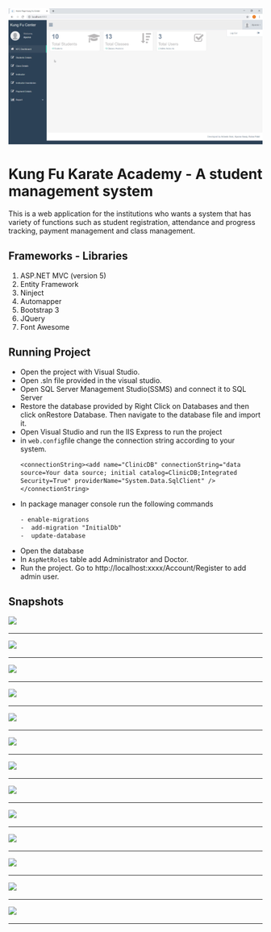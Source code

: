 
<img src="img/a (1).png">

# Kung Fu Karate Academy - A student management system

This is a web application for the institutions who wants a system that has variety of functions such as student registration, attendance and progress tracking, payment management and class management. 

## Frameworks - Libraries

1. ASP.NET MVC (version 5)
2. Entity Framework
3. Ninject
4. Automapper
5. Bootstrap 3
6. JQuery
7. Font Awesome

## Running Project

- Open the project with Visual Studio.
- Open .sln file provided in the visual studio.
- Open SQL Server Management Studio(SSMS) and connect it to SQL Server
- Restore the database provided by Right Click on Databases and then click onRestore Database. Then navigate to the database file and import it.
- Open Visual Studio and run the IIS Express to run the project
- in `web.config`file change the connection string according to your system.
  ```
  <connectionString><add name="ClinicDB" connectionString="data source=Your data source; initial catalog=ClinicDB;Integrated Security=True" providerName="System.Data.SqlClient" /></connectionString>
  ```
- In package manager console run the following commands 
    ```
    - enable-migrations
    -  add-migration "InitialDb"
    -  update-database
   ```
- Open the database
- In `AspNetRoles` table add  Administrator and Doctor.
- Run the project. Go to   http://localhost:xxxx/Account/Register  to add admin user.

## Snapshots

<img src="img/a (2).png">

---

<img src="img/a (3).png">

---

<img src="img/a (4).png">

---

<img src="img/a (5).png">

---

<img src="img/a (6).png">

---

<img src="img/a (7).png">

---

<img src="img/a (8).png">

---

<img src="img/a (9).png">

---

<img src="img/a (10).png">

---

<img src="img/a (11).png">

---

<img src="img/a (12).png">

---

<img src="img/a (13).png">

---

<img src="img/a (14).png">

---
